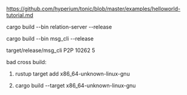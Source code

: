 https://github.com/hyperium/tonic/blob/master/examples/helloworld-tutorial.md

cargo build --bin relation-server --release 

cargo build --bin msg_cli --release

target/release/msg_cli P2P 10262 5






bad cross build:
1. rustup target add x86_64-unknown-linux-gnu

2. cargo build --target x86_64-unknown-linux-gnu
